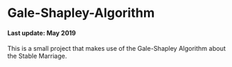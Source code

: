# Gale-Shapley-Algorithm
#### Last update: May 2019

This is a small project that makes use of the Gale-Shapley Algorithm about the Stable Marriage.
